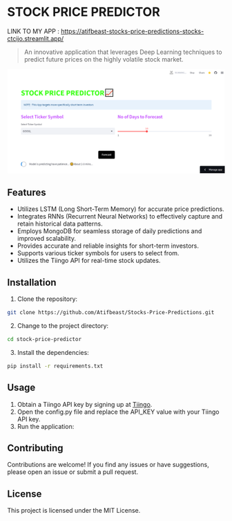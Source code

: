 # STOCK PRICE PREDICTOR
LINK TO MY APP : https://atifbeast-stocks-price-predictions-stocks-ctcijo.streamlit.app/

> An innovative application that leverages Deep Learning techniques to predict future prices on the highly volatile stock market.

![Preview](./Screenshot%20(133).png) <!-- Replace with a preview image of your application -->

## Features

- Utilizes LSTM (Long Short-Term Memory) for accurate price predictions.
- Integrates RNNs (Recurrent Neural Networks) to effectively capture and retain historical data patterns.
- Employs MongoDB for seamless storage of daily predictions and improved scalability.
- Provides accurate and reliable insights for short-term investors.
- Supports various ticker symbols for users to select from.
- Utilizes the Tiingo API for real-time stock updates.

## Installation

1. Clone the repository:

```bash
git clone https://github.com/Atifbeast/Stocks-Price-Predictions.git
```

2. Change to the project directory:

```bash
cd stock-price-predictor
```

3. Install the dependencies:
```bash
pip install -r requirements.txt
```

## Usage
1. Obtain a Tiingo API key by signing up at [Tiingo](https://www.tiingo.com/).
2. Open the config.py file and replace the API_KEY value with your Tiingo API key.
3. Run the application:

## Contributing
Contributions are welcome! If you find any issues or have suggestions, please open an issue or submit a pull request.

## License
This project is licensed under the MIT License.
